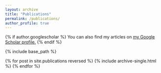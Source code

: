 ```yaml
---
layout: archive
title: "Publications"
permalink: /publications/
author_profile: true
---
```



<script src="http://bibbase.org/show?bib=http%3A%2F%2Fscience.mq.edu.au%2F%7Efcassez%2Fbib%2Ffranck-bib.bib&jsonp=1&group0=year&css=true&show=true"></script>


{% if author.googlescholar %}
  You can also find my articles on <u><a href="{{author.googlescholar}}">my Google Scholar profile</a>.</u>
{% endif %}

{% include base_path %}

{% for post in site.publications reversed %}
  {% include archive-single.html %}
{% endfor %}
